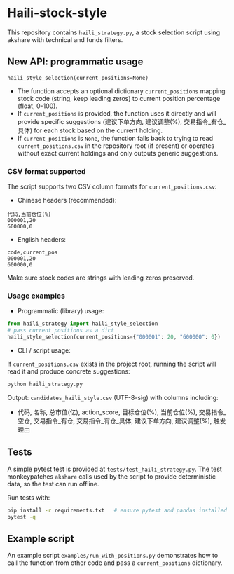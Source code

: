 # Haili-stock-style

This repository contains `haili_strategy.py`, a stock selection script using akshare with technical and funds filters.

## New API: programmatic usage

`haili_style_selection(current_positions=None)`

- The function accepts an optional dictionary `current_positions` mapping stock code (string, keep leading zeros) to current position percentage (float, 0-100).
- If `current_positions` is provided, the function uses it directly and will provide specific suggestions (建议下单方向, 建议调整(%), 交易指令_有仓_具体) for each stock based on the current holding.
- If `current_positions` is `None`, the function falls back to trying to read `current_positions.csv` in the repository root (if present) or operates without exact current holdings and only outputs generic suggestions.

### CSV format supported

The script supports two CSV column formats for `current_positions.csv`:

- Chinese headers (recommended):

```
代码,当前仓位(%)
000001,20
600000,0
```

- English headers:

```
code,current_pos
000001,20
600000,0
```

Make sure stock codes are strings with leading zeros preserved.

### Usage examples

- Programmatic (library) usage:

```python
from haili_strategy import haili_style_selection
# pass current positions as a dict
haili_style_selection(current_positions={"000001": 20, "600000": 0})
```

- CLI / script usage:

If `current_positions.csv` exists in the project root, running the script will read it and produce concrete suggestions:

```bash
python haili_strategy.py
```

Output: `candidates_haili_style.csv` (UTF-8-sig) with columns including:
- 代码, 名称, 总市值(亿), action_score, 目标仓位(%), 当前仓位(%), 交易指令_空仓, 交易指令_有仓, 交易指令_有仓_具体, 建议下单方向, 建议调整(%), 触发理由

## Tests

A simple pytest test is provided at `tests/test_haili_strategy.py`. The test monkeypatches `akshare` calls used by the script to provide deterministic data, so the test can run offline.

Run tests with:

```bash
pip install -r requirements.txt   # ensure pytest and pandas installed
pytest -q
```

## Example script

An example script `examples/run_with_positions.py` demonstrates how to call the function from other code and pass a `current_positions` dictionary.

